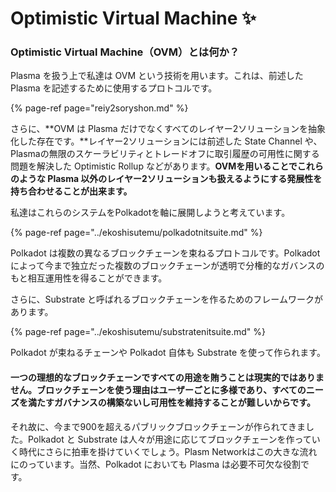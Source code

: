 # Optimistic Virtual Machine ✨

### Optimistic Virtual Machine（OVM）とは何か？

Plasma を扱う上で私達は OVM という技術を用います。これは、前述した Plasma を記述するために使用するプロトコルです。

{% page-ref page="reiy2soryshon.md" %}

さらに、**OVM は Plasma だけでなくすべてのレイヤー2ソリューションを抽象化した存在です。**レイヤー2ソリューションには前述した State Channel や、Plasmaの無限のスケーラビリティとトレードオフに取引履歴の可用性に関する問題を解決した Optimistic Rollup などがあります。**OVMを用いることでこれらのような Plasma 以外のレイヤー2ソリューションも扱えるようにする発展性を持ち合わせることが出来ます。**

私達はこれらのシステムをPolkadotを軸に展開しようと考えています。

{% page-ref page="../ekoshisutemu/polkadotnitsuite.md" %}

Polkadot は複数の異なるブロックチェーンを束ねるプロトコルです。Polkadot によって今まで独立だった複数のブロックチェーンが透明で分権的なガバンスのもと相互運用性を得ることができます。

さらに、Substrate と呼ばれるブロックチェーンを作るためのフレームワークがあります。

{% page-ref page="../ekoshisutemu/substratenitsuite.md" %}

Polkadot が束ねるチェーンや Polkadot 自体も Substrate を使って作られます。

#### 一つの理想的なブロックチェーンですべての用途を賄うことは現実的ではありません。ブロックチェーンを使う理由はユーザーごとに多様であり、すべてのニーズを満たすガバナンスの構築ないし可用性を維持することが難しいからです。

それ故に、今まで900を超えるパブリックブロックチェーンが作られてきました。Polkadot と Substrate は人々が用途に応じてブロックチェーンを作っていく時代にさらに拍車を掛けていくでしょう。Plasm Networkはこの大きな流れにのっています。当然、Polkadot においても Plasma は必要不可欠な役割です。

